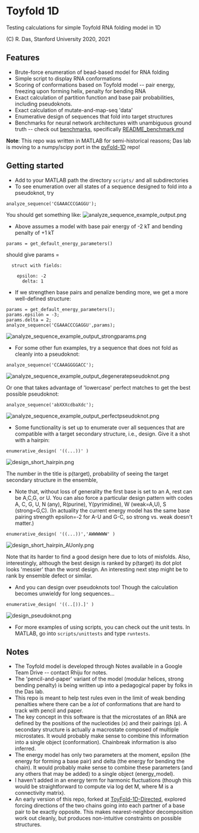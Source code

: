 # Toyfold 1D
Testing calculations for simple Toyfold RNA folding model in 1D

(C) R. Das, Stanford University 2020, 2021

## Features
* Brute-force enumeration of bead-based model for RNA folding
* Simple script to display RNA conformations
* Scoring of conformations based on Toyfold model -- pair energy, freezing upon forming helix, penalty for bending RNA
* Exact calculation of partition function and base pair probabilities, including pseudoknots.
* Exact calculation of mutate-and-map-seq 'data'
* Enumerative design of sequences that fold into target structures 
* Benchmarks for neural network architectures with unambiguous ground truth -- check out [benchmarks](benchmarks), specifically [README_benchmark.md](benchmarks/README_benchmark.md)

**Note**: This repo was written in MATLAB for semi-historical reasons; Das lab is moving to a numpy/scipy port in the [pyFold-1D](https://github.com/DasLab/pyFold-1D) repo!

## Getting started
* Add to your MATLAB path the directory `scripts/` and all subdirectories 
* To see enumeration over all states of a sequence designed to fold into a pseudoknot, try
```
analyze_sequence('CGAAACCCGAGGU');
```
You should get something like:
![analyze_sequence_example_output.png](assets/analyze_sequence_example_output.png)

* Above assumes a model with base pair energy of -2 kT and bending penalty of +1 kT

```
params = get_default_energy_parameters()
```
should give 
params = 
```
  struct with fields:

    epsilon: -2
      delta: 1
```
* If we strengthen base pairs and penalize bending more, we get a more well-defined structure:

```
params = get_default_energy_parameters();
params.epsilon = -3;
params.delta = 2;
analyze_sequence('CGAAACCCGAGGU',params);
```

![analyze_sequence_example_output_strongparams.png](assets/analyze_sequence_example_output_strongparams.png)


* For some other fun examples, try a sequence that does not fold as cleanly into a pseudoknot:
``` 
analyze_sequence('CCAAAGGGGACC');
```
![analyze_sequence_example_output_degeneratepseudoknot.png](assets/analyze_sequence_example_output_degeneratepseudoknot.png)

 Or one that takes advantage of 'lowercase' perfect matches to get the best possible pseudoknot:
``` 
analyze_sequence('abXXXcdbaXdc');
```
![analyze_sequence_example_output_perfectpseudoknot.png](assets/analyze_sequence_example_output_perfectpseudoknot.png)

 
* Some functionality is set up to enumerate over all sequences that are compatible with a target secondary structure, i.e., design. Give it a shot with a hairpin:

```
enumerative_design( '((...))' )
```
![design_short_hairpin.png](assets/design_short_hairpin.png)

The number in the title is p(target), probability of seeing the target secondary structure in the ensemble,

* Note that, without loss of generality the first base is set to an A, rest can be A,C,G, or U. You can also force a particular design pattern with codes A, C, G, U, N (any), R(purine), Y(pyrimidine), W (weak=A,U), S (strong=G,C). (In actuality the current energy model has the same base pairing strength epsilon=-2 for A-U and G-C, so strong vs. weak doesn't matter.) 

```
enumerative_design( '((...))','AWWWWWW' )
```

![design_short_hairpin_AUonly.png](assets/design_short_hairpin_AUonly.png)

Note that its harder to find a good design here due to lots of misfolds. Also, interestingly, although the best design is ranked by p(target) its dot plot looks 'messier' than the worst design. An interesting next step might be to rank by ensemble defect or similar.

* And you can design over pseudoknots too! Though the calculation becomes unwieldy for long sequences...

```
enumerative_design( '((..[)).]' )
```

![design_pseudoknot.png](assets/design_pseudoknot.png)

* For more examples of using scripts, you can check out the unit tests. In MATLAB, go into `scripts/unittests` and type `runtests`.

## Notes
* The Toyfold model is developed through Notes available in a Google Team Drive -- contact Rhiju for notes. 
* The 'pencil-and-paper' variant of the model (modular helices, strong bending penalty) is being written up into a pedagogical paper by folks in the Das lab.
* This repo is meant to help test rules even in the limit of weak bending penalties where there can be a *lot* of conformations that are hard to track with pencil and paper.
* The key concept in this software is that the microstates of an RNA are defined by the positions of the nucleotides (x) and their pairings (p). A secondary structure is actually a macrostate composed of multiple microstates. It would probably make sense to combine this information into a single object (conformation). Chainbreak information is also inferred.
* The energy model has only two parameters at the moment, epsilon (the energy for forming a base pair) and delta (the energy for bending the chain). It would probably make sense to combine these parameters (and any others that may be added) to a single object (energy_model).
* I haven't added in an energy term for harmonic fluctuations (though this would be straightforward to compute via log det M, where M is a connectivity matrix).
* An early version of this repo, forked at [ToyFold-1D-Directed](https://github.com/rhiju/ToyFold-1D-Directed), explored forcing directions of the two chains going into each partner of a base pair to be exactly opposite. This makes nearest-neighbor decomposition work out cleanly, but produces non-intuitive constraints on possible structures. 



